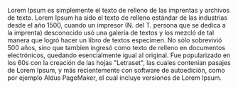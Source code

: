Lorem Ipsum es simplemente el texto de relleno de las imprentas y archivos de texto. Lorem Ipsum ha sido 
el texto de relleno estándar de las industrias desde el año 1500, cuando un impresor (N. del T. persona que 
se dedica a la imprenta) desconocido usó una galería de textos y los mezcló de tal manera que logró hacer 
un libro de textos especimen. No sólo sobrevivió 500 años, sino que tambien ingresó como texto de relleno 
en documentos electrónicos, quedando esencialmente igual al original. Fue popularizado en los 60s con 
la creación de las hojas "Letraset", las cuales contenian pasajes de Lorem Ipsum, y más recientemente 
con software de autoedición, como por ejemplo Aldus PageMaker, el cual incluye versiones de Lorem Ipsum.